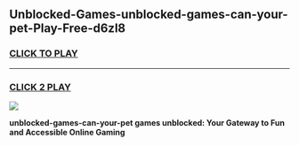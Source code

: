 
## Unblocked-Games-unblocked-games-can-your-pet-Play-Free-d6zl8
<h3>
<a href="https://premium76.site?title=unblocked-games-can-your-pet&ref=23A">CLICK TO PLAY</a></h3>
<hr>

<h3>
<a href="https://premium76.site?title=unblocked-games-can-your-pet&ref=23A">CLICK 2 PLAY</a>
  
</h3>

<a href="https://premium76.site?title=unblocked-games-can-your-pet&ref=23A"><img src="https://clearcache.store/games.png"></a>


**unblocked-games-can-your-pet games unblocked: Your Gateway to Fun and Accessible Online Gaming**
